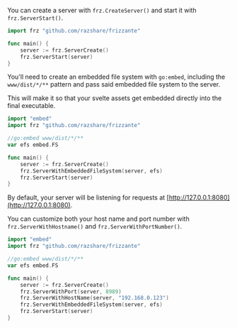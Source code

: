 You can create a server with `frz.CreateServer()` and start it with `frz.ServerStart()`.

```go
import frz "github.com/razshare/frizzante"

func main() {
	server := frz.ServerCreate()
	frz.ServerStart(server)
}
```

You'll need to create an embedded file system with `go:embed`, including the `www/dist/*/**` pattern and pass 
said embedded file system to the server.

This will make it so that your svelte assets get embedded directly into the final executable.

```go
import "embed"
import frz "github.com/razshare/frizzante"

//go:embed www/dist/*/**
var efs embed.FS

func main() {
	server := frz.ServerCreate()
	frz.ServerWithEmbeddedFileSystem(server, efs)
	frz.ServerStart(server)
}
```

By default, your server will be listening for requests at [http://127.0.0.1:8080](http://127.0.0.1:8080).

You can customize both your host name and port number with `frz.ServerWithHostname()` and `frz.ServerWithPortNumber()`.

```go
import "embed"
import frz "github.com/razshare/frizzante"

//go:embed www/dist/*/**
var efs embed.FS

func main() {
	server := frz.ServerCreate()
	frz.ServerWithPort(server, 8989)
	frz.ServerWithHostName(server, "192.168.0.123")
	frz.ServerWithEmbeddedFileSystem(server, efs)
	frz.ServerStart(server)
}
```